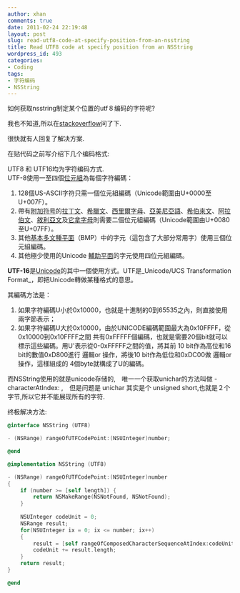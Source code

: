 ```yaml
---
author: xhan
comments: true
date: 2011-02-24 22:19:48
layout: post
slug: read-utf8-code-at-specify-position-from-an-nsstring
title: Read UTF8 code at specify position from an NSString
wordpress_id: 493
categories:
- Coding
tags:
- 字符编码
- NSString
---
```


如何获取nsstring制定某个位置的utf８编码的字符呢?

我也不知道,所以在[stackoverflow](http://stackoverflow.com/questions/5100030/read-utf8-character-in-specify-position-from-a-nsstring)问了下.

很快就有人回复了解决方案.

在贴代码之前写介绍下几个编码格式:

UTF8 和 UTF16均为字符编码方式.  
UTF-8使用一至四個[位元組](http://zh.wikipedia.org/wiki/%E5%AD%97%E8%8A%82)為每個字符編碼：


  1. 128個US-ASCII字符只需一個位元組編碼（Unicode範圍由U+0000至U+007F）。	
  2. 帶有[附加符号](http://zh.wikipedia.org/wiki/%E9%99%84%E5%8A%A0%E7%AC%A6%E5%8F%B7)的[拉丁文](http://zh.wikipedia.org/wiki/%E6%8B%89%E4%B8%81%E6%96%87)、[希臘文](http://zh.wikipedia.org/wiki/%E5%B8%8C%E8%87%98%E6%96%87)、[西里爾字母](http://zh.wikipedia.org/wiki/%E8%A5%BF%E9%87%8C%E7%88%BE%E5%AD%97%E6%AF%8D)、[亞美尼亞語](http://zh.wikipedia.org/wiki/%E4%BA%9E%E7%BE%8E%E5%B0%BC%E4%BA%9E%E8%AA%9E)、[希伯來文](http://zh.wikipedia.org/wiki/%E5%B8%8C%E4%BC%AF%E4%BE%86%E6%96%87)、[阿拉伯文](http://zh.wikipedia.org/wiki/%E9%98%BF%E6%8B%89%E4%BC%AF%E6%96%87)、[敘利亞文](http://zh.wikipedia.org/wiki/%E5%8F%99%E5%88%A9%E4%BA%9A%E6%96%87)及[它拿字母](http://zh.wikipedia.org/wiki/%E5%AE%83%E6%8B%BF%E5%AD%97%E6%AF%8D)則需要二個位元組編碼（Unicode範圍由U+0080至U+07FF）。
  3. 其他[基本多文種平面](http://zh.wikipedia.org/wiki/%E5%9F%BA%E6%9C%AC%E5%A4%9A%E6%96%87%E7%A8%AE%E5%B9%B3%E9%9D%A2)（BMP）中的字元（這包含了大部分常用字）使用三個位元組編碼。
  4. 其他極少使用的Unicode [輔助平面](http://zh.wikipedia.org/wiki/%E8%BC%94%E5%8A%A9%E5%B9%B3%E9%9D%A2)的字元使用四位元組編碼。

**UTF-16**是[Unicode](http://zh.wikipedia.org/wiki/Unicode)的其中一個使用方式。UTF是_Unicode/UCS Transformation Format_，即把Unicode轉做某種格式的意思。

其編碼方法是：

1. 如果字符編碼U小於0x10000，也就是十進制的0到65535之內，則直接使用兩字節表示；
2. 如果字符編碼U大於0x10000，由於UNICODE編碼範圍最大為0x10FFFF，從0x10000到0x10FFFF之間 共有0xFFFFF個編碼，也就是需要20個bit就可以標示這些編碼。用U'表示從0-0xFFFFF之間的值，將其前 10 bit作為高位和16 bit的數值0xD800進行 邏輯or 操作，將後10 bit作為低位和0xDC00做 邏輯or 操作，這樣組成的 4個byte就構成了U的編碼。

而NSString使用的就是unicode存储的,　唯一一个获取unichar的方法叫做 -characterAtIndex: ,　但是问题是 unichar 其实是个 unsigned short,也就是２个字节,所以它并不能展现所有的字符.

终极解决方法:

``` objectivec NSString_Read_UTF8
@interface NSString (UTF8) 

- (NSRange) rangeOfUTFCodePoint:(NSUInteger)number;

@end

@implementation NSString (UTF8)

- (NSRange) rangeOfUTFCodePoint:(NSUInteger)number
{
    if (number >= [self length]) {
        return NSMakeRange(NSNotFound, NSNotFound);
    }
    
    NSUInteger codeUnit = 0;
    NSRange result;
    for(NSUInteger ix = 0; ix <= number; ix++)
    {
        result = [self rangeOfComposedCharacterSequenceAtIndex:codeUnit];
        codeUnit += result.length;
    }
    return result;
}

@end
```
